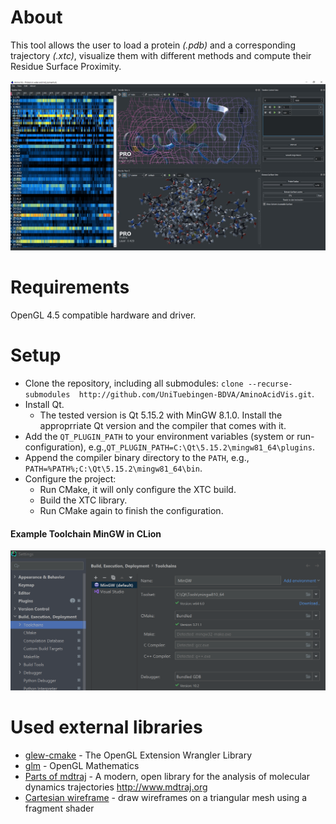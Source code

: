 # About

This tool allows the user to load a protein *(.pdb)* and a corresponding trajectory *(.xtc)*, 
visualize them with different methods and compute their Residue Surface Proximity. 

![preview](https://github.com/UniTuebingen-BDVA/AminoAcidVis/blob/master/doc/images/preview/preview-alpha3.jpg?raw=true "Tool preview")

# Requirements
OpenGL 4.5 compatible hardware and driver.

# Setup
* Clone the repository, including all submodules: `clone --recurse-submodules  http://github.com/UniTuebingen-BDVA/AminoAcidVis.git`.
* Install Qt.
  * The tested version is Qt 5.15.2 with MinGW 8.1.0. Install the approprriate Qt version and the compiler that comes with it.
* Add the `QT_PLUGIN_PATH` to your environment variables (system or run-configuration), e.g.,`QT_PLUGIN_PATH=C:\Qt\5.15.2\mingw81_64\plugins`.
* Append the compiler binary directory to the `PATH`, e.g., `PATH=%PATH%;C:\Qt\5.15.2\mingw81_64\bin`.
* Configure the project:
  * Run CMake, it will only configure the XTC build.
  * Build the XTC library.
  * Run CMake again to finish the configuration.

#### Example Toolchain MinGW in CLion
![preview](https://github.com/UniTuebingen-BDVA/AminoAcidVis/blob/master/doc/images/setup/mingw_toolcahin_clion.png?raw=true "Tool preview")

# Used external libraries
* [glew-cmake](https://github.com/Perlmint/glew-cmake) - The OpenGL Extension Wrangler Library 
* [glm](https://github.com/g-truc/glm) - OpenGL Mathematics
* [Parts of mdtraj](https://github.com/mdtraj/mdtraj) - A modern, open library for the analysis of molecular dynamics trajectories http://www.mdtraj.org
* [Cartesian wireframe](https://github.com/rreusser/glsl-solid-wireframe) - draw wireframes on a triangular mesh using a fragment shader
